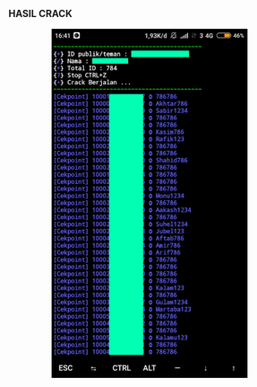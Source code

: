 <big><h><b> HASIL CRACK 
<p align="center">
  <img src="ss.png" width="350" title="hover text">
</p>
